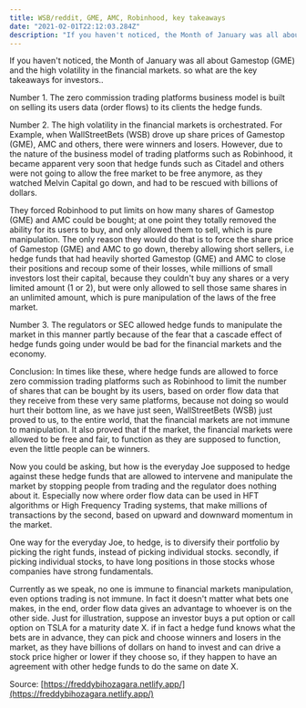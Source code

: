 ```yaml
---
title: WSB/reddit, GME, AMC, Robinhood, key takeaways
date: "2021-02-01T22:12:03.284Z"
description: "If you haven't noticed, the Month of January was all about Gamestop and the high volatility in the financial markets. so what are the key takeaways for investors.."
---
```


If you haven't noticed, the Month of January was all about Gamestop (GME) and the high volatility in the financial markets. so what are the key takeaways for investors..

Number 1.
The zero commission trading platforms business model is built on selling its users data (order flows) to its clients the hedge funds.

Number 2.
The high volatility in the financial markets is orchestrated. For Example, when WallStreetBets (WSB) drove up share prices of Gamestop (GME), AMC and others, there were winners and losers. However, due to the nature of the business model of trading platforms such as Robinhood, it became apparent very soon that hedge funds such as Citadel and others were not going to allow the free market to be free anymore, as they watched Melvin Capital go down, and had to be rescued with billions of dollars.

They forced Robinhood to put limits on how many shares of Gamestop (GME) and AMC could be bought; at one point they totally removed the ability for its users to buy, and only allowed them to sell, which is pure manipulation. The only reason they would do that is to force the share price of Gamestop (GME) and AMC to go down, thereby allowing short sellers, i.e hedge funds that had heavily shorted Gamestop (GME) and AMC to close their positions and recoup some of their losses, while millions of small investors lost their capital, because they couldn't buy any shares or a very limited amount (1 or 2), but were only allowed to sell those same shares in an unlimited amount, which is pure manipulation of the laws of the free market.

Number 3.
The regulators or SEC allowed hedge funds to manipulate the market in this manner partly because of the fear that a cascade effect of hedge funds going under would be bad for the financial markets and the economy.


Conclusion: In times like these, where hedge funds are allowed to force zero commission trading platforms such as Robinhood to limit the number of shares that can be bought by its users, based on order flow data that they receive from these very same platforms, because not doing so would hurt their bottom line, as we have just seen, WallStreetBets (WSB) just proved to us, to the entire world, that the financial markets are not immune to manipulation. It also proved that if the market, the financial markets were allowed to be free and fair, to function as they are supposed to function, even the little people can be winners.

Now you could be asking, but how is the everyday Joe supposed to hedge against these hedge funds that are allowed to intervene and manipulate the market by stopping people from trading and the regulator does nothing about it. Especially now where order flow data can be used in HFT algorithms or High Frequency Trading systems, that make millions of transactions by the second, based on upward and downward momentum in the market.

One way for the everyday Joe, to hedge, is to diversify their portfolio by picking the right funds, instead of picking individual stocks. secondly, if picking individual stocks, to have long positions in those stocks whose companies have strong fundamentals.

Currently as we speak, no one is immune to financial markets manipulation, even options trading is not immune. In fact it doesn't matter what bets one makes, in the end, order flow data gives an advantage to whoever is on the other side. Just for illustration, suppose an investor buys a put option or call option on TSLA for a maturity date X. if in fact a hedge fund knows what the bets are in advance, they can pick and choose winners and losers in the market, as they have billions of dollars on hand to invest and can drive a stock price higher or lower if they choose so, if they happen to have an agreement with other hedge funds to do the same on date X.




Source: [https://freddybihozagara.netlify.app/](https://freddybihozagara.netlify.app/)
